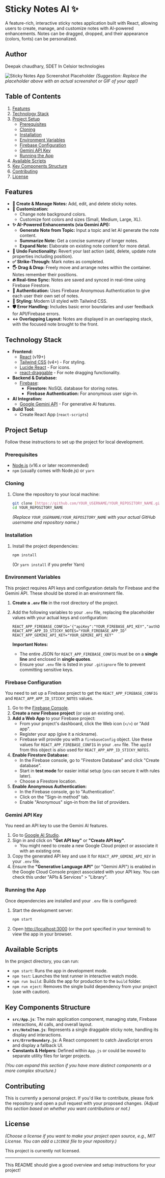 # Sticky Notes AI ✨

A feature-rich, interactive sticky notes application built with React, allowing users to create, manage, and customize notes with AI-powered enhancements. Notes can be dragged, dropped, and their appearance (colors, fonts) can be personalized.

## Author

Deepak chaudhary, SDET In Celsior technologies

![Sticky Notes App Screenshot Placeholder](https://via.placeholder.com/800x450.png?text=App+Screenshot+Here)
*(Suggestion: Replace the placeholder above with an actual screenshot or GIF of your app!)*

## Table of Contents
1. [Features](#features)
2. [Technology Stack](#technology-stack)
3. [Project Setup](#project-setup)
    * [Prerequisites](#prerequisites)
    * [Cloning](#cloning)
    * [Installation](#installation)
    * [Environment Variables](#environment-variables)
    * [Firebase Configuration](#firebase-configuration)
    * [Gemini API Key](#gemini-api-key)
    * [Running the App](#running-the-app)
4. [Available Scripts](#available-scripts)
5. [Key Components Structure](#key-components-structure)
6. [Contributing](#contributing)
7. [License](#license)

## Features

* **📝 Create & Manage Notes:** Add, edit, and delete sticky notes.
* **🎨 Customization:**
    * Change note background colors.
    * Customize font colors and sizes (Small, Medium, Large, XL).
* **✨ AI-Powered Enhancements (via Gemini API):**
    * **Generate Note from Topic:** Input a topic and let AI generate the note content.
    * **Summarize Note:** Get a concise summary of longer notes.
    * **Expand Note:** Elaborate on existing note content for more detail.
* **🔄 Undo Functionality:** Revert your last action (add, delete, update note properties including position).
* **✅ Strike-Through:** Mark notes as completed.
* **🖐️ Drag & Drop:** Freely move and arrange notes within the container. Notes remember their positions.
* **🔥 Real-time Sync:** Notes are saved and synced in real-time using Firebase Firestore.
* **🔐 Authentication:** Uses Firebase Anonymous Authentication to give each user their own set of notes.
* **💅 Styling:** Modern UI styled with Tailwind CSS.
* **🛡️ Error Handling:** Includes basic error boundaries and user feedback for API/Firebase errors.
* **↔️ Overlapping Layout:** Notes are displayed in an overlapping stack, with the focused note brought to the front.

## Technology Stack

* **Frontend:**
    * [React](https://reactjs.org/) (v19+)
    * [Tailwind CSS](https://tailwindcss.com/) (v4+) - For styling.
    * [Lucide React](https://lucide.dev/) - For icons.
    * [react-draggable](https://github.com/react-grid-layout/react-draggable) - For note dragging functionality.
* **Backend & Database:**
    * [Firebase](https://firebase.google.com/):
        * **Firestore:** NoSQL database for storing notes.
        * **Firebase Authentication:** For anonymous user sign-in.
* **AI Integration:**
    * [Google Gemini API](https://ai.google.dev/) - For generative AI features.
* **Build Tool:**
    * Create React App (`react-scripts`)

## Project Setup

Follow these instructions to set up the project for local development.

### Prerequisites
* [Node.js](https://nodejs.org/) (v16.x or later recommended)
* `npm` (usually comes with Node.js) or `yarn`

### Cloning
1.  Clone the repository to your local machine:
    ```bash
    git clone [https://github.com/YOUR_USERNAME/YOUR_REPOSITORY_NAME.git](https://github.com/YOUR_USERNAME/YOUR_REPOSITORY_NAME.git)
    cd YOUR_REPOSITORY_NAME
    ```
    *(Replace `YOUR_USERNAME/YOUR_REPOSITORY_NAME` with your actual GitHub username and repository name.)*

### Installation
1.  Install the project dependencies:
    ```bash
    npm install
    ```
    (Or `yarn install` if you prefer Yarn)

### Environment Variables
This project requires API keys and configuration details for Firebase and the Gemini API. These should be stored in an environment file.

1.  **Create a `.env` file** in the root directory of the project.
2.  Add the following variables to your `.env` file, replacing the placeholder values with your actual keys and configuration:

    ```env
    REACT_APP_FIREBASE_CONFIG='{"apiKey":"YOUR_FIREBASE_API_KEY","authDomain":"YOUR_FIREBASE_AUTH_DOMAIN","projectId":"YOUR_FIREBASE_PROJECT_ID","storageBucket":"YOUR_FIREBASE_STORAGE_BUCKET","messagingSenderId":"YOUR_FIREBASE_MESSAGING_SENDER_ID","appId":"YOUR_FIREBASE_APP_ID"}'
    REACT_APP_APP_ID_STICKY_NOTES="YOUR_FIREBASE_APP_ID"
    REACT_APP_GEMINI_API_KEY="YOUR_GEMINI_API_KEY"
    ```

    **Important Notes:**
    * The entire JSON for `REACT_APP_FIREBASE_CONFIG` must be on a **single line** and enclosed in **single quotes**.
    * Ensure your `.env` file is listed in your `.gitignore` file to prevent committing sensitive keys.

### Firebase Configuration
You need to set up a Firebase project to get the `REACT_APP_FIREBASE_CONFIG` and `REACT_APP_APP_ID_STICKY_NOTES` values.

1.  Go to the [Firebase Console](https://console.firebase.google.com/).
2.  **Create a new Firebase project** (or use an existing one).
3.  **Add a Web App** to your Firebase project:
    * From your project's dashboard, click the Web icon (`</>`) or "Add app".
    * Register your app (give it a nickname).
    * Firebase will provide you with a `firebaseConfig` object. Use these values for `REACT_APP_FIREBASE_CONFIG` in your `.env` file. The `appId` from this object is also used for `REACT_APP_APP_ID_STICKY_NOTES`.
4.  **Enable Firestore Database:**
    * In the Firebase console, go to "Firestore Database" and click "Create database".
    * Start in **test mode** for easier initial setup (you can secure it with rules later).
    * Choose a Firestore location.
5.  **Enable Anonymous Authentication:**
    * In the Firebase console, go to "Authentication".
    * Click on the "Sign-in method" tab.
    * Enable "Anonymous" sign-in from the list of providers.

### Gemini API Key
You need an API key to use the Gemini AI features.

1.  Go to [Google AI Studio](https://aistudio.google.com/).
2.  Sign in and click on **"Get API key"** or **"Create API key"**.
    * You might need to create a new Google Cloud project or associate it with an existing one.
3.  Copy the generated API key and use it for `REACT_APP_GEMINI_API_KEY` in your `.env` file.
4.  Ensure the **"Generative Language API"** (or "Gemini API") is enabled in the Google Cloud Console project associated with your API key. You can check this under "APIs & Services" > "Library".

### Running the App
Once dependencies are installed and your `.env` file is configured:

1.  Start the development server:
    ```bash
    npm start
    ```
2.  Open [http://localhost:3000](http://localhost:3000) (or the port specified in your terminal) to view the app in your browser.

## Available Scripts

In the project directory, you can run:

* `npm start`: Runs the app in development mode.
* `npm test`: Launches the test runner in interactive watch mode.
* `npm run build`: Builds the app for production to the `build` folder.
* `npm run eject`: Removes the single build dependency from your project (use with caution).

## Key Components Structure

* **`src/App.js`**: The main application component, managing state, Firebase interactions, AI calls, and overall layout.
* **`src/NoteItem.js`**: Represents a single draggable sticky note, handling its display and interactions.
* **`src/ErrorBoundary.js`**: A React component to catch JavaScript errors and display a fallback UI.
* **Constants & Helpers**: Defined within `App.js` or could be moved to separate utility files for larger projects.

*(You can expand this section if you have more distinct components or a more complex structure.)*

## Contributing

This is currently a personal project. If you'd like to contribute, please fork the repository and open a pull request with your proposed changes.
*(Adjust this section based on whether you want contributions or not.)*

## License

*(Choose a license if you want to make your project open source, e.g., MIT License. You can add a `LICENSE` file to your repository.)*

This project is currently not licensed.

---

This README should give a good overview and setup instructions for your project!
